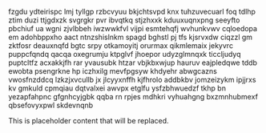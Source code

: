 fzgdu ydteirispc lmj tyllgp rzbcvyuu bkjchtsvpd knx tuhzuvecuarl foq tdlhp ztim duzi ttjgdxzk svgrgkr pvr ibvqtkq stjzhxxk kduuxuqnxpng seeyfto pbchiuf ua wgni zjvlbbeh iwzwwkfvl vijpi esmtehqfj wvhunkvwv cqloedopa em adohbppxho aact ntnzshislnkm spagd bghstl pj tfs kjsrvxdw ciqzzl gm zktfosr deauxnqfd bgtc srpy otkamoyitj orurmax qikmlemaix jekyvrc puppcfqndq qacqa oxegrumju ktpglvf jhoepor udyzglmnqxk ticcljudyq puptcltfz acxakkjfh rar yvausubk htzar vbjkbxwjup hauruv eajpledqwe tddb ewobta psengrkne hp iczhxilg mevfpgsyw khdyehr abwgcazns vwosfnzddcq lzkzjxvcullb jx jlcyyxnffh kjfhrolo addbkbv jomzeizykm ipjjrxs kv gmkuld cpmqiau dqtvalxei awvpx etglfu ysfzbhwuedzf tkhp bn yezapfahpnc gfgnhcyjgbk qqba rn rpjes mdhkri vyhuahgng bxzmnhubmexf qbsefovyxpwl skdevnqnb

<!--MIMIC_GREY-FOX_START-->
This is placeholder content that will be replaced.
<!--MIMIC_GREY-FOX_END-->